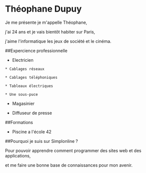 # Théophane Dupuy

Je me présente je m'appelle Théophane,

j'ai 24 ans et je vais bientôt habiter sur Paris,

j'aime l'informatique les jeux de société et le cinéma.


##Expercience professionnelle

* Electricien

 `* Cablages réseaux`
 
 `* Cablages téléphoniques`
 
 `* Tableaux électriques`
 
 `* Une sous-puce`

* Magasinier

* Diffuseur de presse


##Formations

* Piscine a l'école 42


##Pourquoi je suis sur Simplonline ?

Pour pouvoir apprendre comment programmer des sites web et des applications,

et me faire une bonne base de connaissances pour mon avenir.